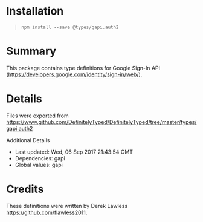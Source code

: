 # Installation
> `npm install --save @types/gapi.auth2`

# Summary
This package contains type definitions for Google Sign-In API (https://developers.google.com/identity/sign-in/web/).

# Details
Files were exported from https://www.github.com/DefinitelyTyped/DefinitelyTyped/tree/master/types/gapi.auth2

Additional Details
 * Last updated: Wed, 06 Sep 2017 21:43:54 GMT
 * Dependencies: gapi
 * Global values: gapi

# Credits
These definitions were written by Derek Lawless <https://github.com/flawless2011>.
